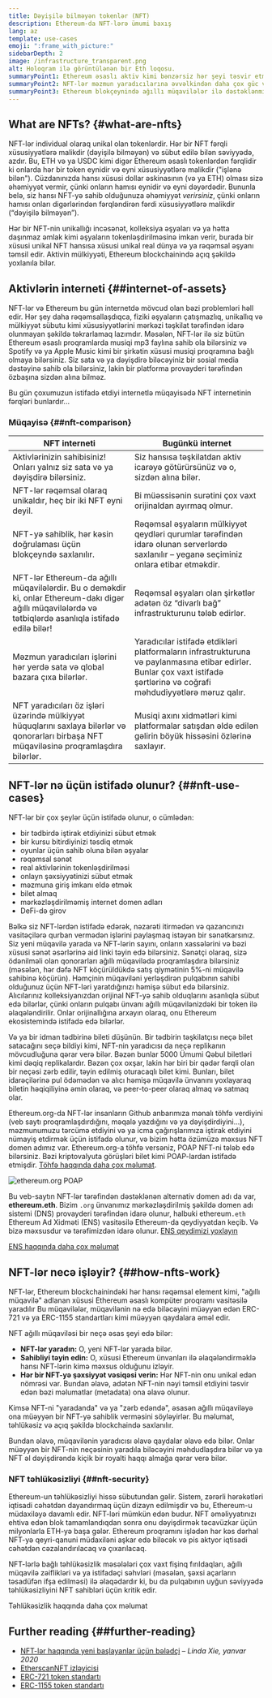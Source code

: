 ```yaml
---
title: Dəyişilə bilməyən tokenlər (NFT)
description: Ethereum-da NFT-lərə ümumi baxış
lang: az
template: use-cases
emoji: ":frame_with_picture:"
sidebarDepth: 2
image: /infrastructure_transparent.png
alt: Holoqram ilə görüntülənən bir Eth loqosu.
summaryPoint1: Ethereum əsaslı aktiv kimi bənzərsiz hər şeyi təsvir etmək üçün bir yol.
summaryPoint2: NFT-lər məzmun yaradıcılarına əvvəlkindən daha çox güc verir.
summaryPoint3: Ethereum blokçeynində ağıllı müqavilələr ilə dəstəklənmişdir.
---
```


## What are NFTs? \{#what-are-nfts}

NFT-lər individual olaraq unikal olan tokenlərdir. Hər bir NFT fərqli xüsusiyyətlərə malikdir (dəyişilə bilməyən) və sübut edilə bilən səviyyədə, azdır. Bu, ETH və ya USDC kimi digər Ethereum əsaslı tokenlərdən fərqlidir ki onlarda hər bir token eynidir və eyni xüsusiyyətlərə malikdir ("işlənə bilən"). Cüzdanınızda hansı xüsusi dollar əskinasının (və ya ETH) olması sizə əhəmiyyət vermir, çünki onların hamısı eynidir və eyni dəyərdədir. Bununla belə, siz hansı NFT-yə sahib olduğunuza əhəmiyyət _verirsiniz_, çünki onların hamısı onları digərlərindən fərqləndirən fərdi xüsusiyyətlərə malikdir (“dəyişilə bilməyən”).

Hər bir NFT-nin unikallığı incəsənət, kolleksiya əşyaları və ya hətta daşınmaz əmlak kimi əşyaların tokenləşdirilməsinə imkan verir, burada bir xüsusi unikal NFT hansısa xüsusi unikal real dünya və ya rəqəmsal əşyanı təmsil edir. Aktivin mülkiyyəti, Ethereum blockchainində açıq şəkildə yoxlanıla bilər.

<YouTube id="Xdkkux6OxfM" />

## Aktivlərin interneti \{##internet-of-assets}

NFT-lər və Ethereum bu gün internetdə mövcud olan bəzi problemləri həll edir. Hər şey daha rəqəmsallaşdıqca, fiziki əşyaların çatışmazlıq, unikallıq və mülkiyyət sübutu kimi xüsusiyyətlərini mərkəzi təşkilat tərəfindən idarə olunmayan şəkildə təkrarlamaq lazımdır. Məsələn, NFT-lər ilə siz bütün Ethereum əsaslı proqramlarda musiqi mp3 faylına sahib ola bilərsiniz və Spotify və ya Apple Music kimi bir şirkətin xüsusi musiqi proqramına bağlı olmaya bilərsiniz. Siz sata və ya dəyişdirə biləcəyiniz bir sosial media dəstəyinə sahib ola bilərsiniz, lakin bir platforma provayderi tərəfindən özbaşına sizdən alına bilməz.

Bu gün çoxumuzun istifadə etdiyi internetlə müqayisədə NFT internetinin fərqləri bunlardır...

### Müqayisə \{##nft-comparison}

| NFT interneti                                                                                                                                              | Bugünkü internet                                                                                                                                                           |
| ---------------------------------------------------------------------------------------------------------------------------------------------------------- | -------------------------------------------------------------------------------------------------------------------------------------------------------------------------- |
| Aktivlərinizin sahibisiniz! Onları yalnız siz sata və ya dəyişdirə bilərsiniz.                                                                             | Siz hansısa təşkilatdan aktiv icarəyə götürürsünüz və o, sizdən alına bilər.                                                                                               |
| NFT-lər rəqəmsal olaraq unikaldır, heç bir iki NFT eyni deyil.                                                                                             | Bi müəssisənin surətini çox vaxt orijinaldan ayırmaq olmur.                                                                                                                |
| NFT-yə sahiblik, hər kəsin doğrulaması üçün blokçeyndə saxlanılır.                                                                                         | Rəqəmsal əşyaların mülkiyyət qeydləri qurumlar tərəfindən idarə olunan serverlərdə saxlanılır – yeganə seçiminiz onlara etibar etməkdir.                                   |
| NFT-lər Ethereum-da ağıllı müqavilələrdir. Bu o deməkdir ki, onlar Ethereum-dakı digər ağıllı müqavilələrdə və tətbiqlərdə asanlıqla istifadə edilə bilər! | Rəqəmsal əşyaları olan şirkətlər adətən öz “divarlı bağ” infrastrukturunu tələb edirlər.                                                                                   |
| Məzmun yaradıcıları işlərini hər yerdə sata və qlobal bazara çıxa bilərlər.                                                                                | Yaradıcılar istifadə etdikləri platformaların infrastrukturuna və paylanmasına etibar edirlər. Bunlar çox vaxt istifadə şərtlərinə və coğrafi məhdudiyyətlərə məruz qalır. |
| NFT yaradıcıları öz işləri üzərində mülkiyyət hüquqlarını saxlaya bilərlər və qonorarları birbaşa NFT müqaviləsinə proqramlaşdıra bilərlər.                | Musiqi axını xidmətləri kimi platformalar satışdan əldə edilən gəlirin böyük hissəsini özlərinə saxlayır.                                                                  |

## NFT-lər nə üçün istifadə olunur? \{##nft-use-cases}

NFT-lər bir çox şeylər üçün istifadə olunur, o cümlədən:

- bir tədbirdə iştirak etdiyinizi sübut etmək
- bir kursu bitirdiyinizi təsdiq etmək
- oyunlar üçün sahib oluna bilən əşyalar
- rəqəmsal sənət
- real aktivlərinin tokenləşdirilməsi
- onlayn şəxsiyyətinizi sübut etmək
- məzmuna giriş imkanı eldə etmək
- bilet almaq
- mərkəzləşdirilməmiş internet domen adları
- DeFi-də girov

Bəlkə siz NFT-lərdən istifadə edərək, nəzarəti itirmədən və qazancınızı vasitəçilərə qurban vermədən işlərini paylaşmaq istəyən bir sənətkarsınız. Siz yeni müqavilə yarada və NFT-lərin sayını, onların xassələrini və bəzi xüsusi sənət əsərlərinə aid linki təyin edə bilərsiniz. Sənətçi olaraq, sizə ödənilməli olan qonorarları ağıllı müqavilədə proqramlaşdıra bilərsiniz (məsələn, hər dəfə NFT köçürüldükdə satış qiymətinin 5%-ni müqavilə sahibinə köçürün). Həmçinin müqaviləni yerləşdirən pulqabının sahibi olduğunuz üçün NFT-ləri yaratdığınızı həmişə sübut edə bilərsiniz. Alıcılarınız kolleksiyanızdan orijinal NFT-yə sahib olduqlarını asanlıqla sübut edə bilərlər, çünki onların pulqabı ünvanı ağıllı müqavilənizdəki bir token ilə əlaqələndirilir. Onlar orijinallığına arxayın olaraq, onu Ethereum ekosistemində istifadə edə bilərlər.

Və ya bir idman tədbirinə bileti düşünün. Bir tədbirin təşkilatçısı neçə bilet satacağını seçə bildiyi kimi, NFT-nin yaradıcısı da neçə replikanın mövcudluğuna qərar verə bilər. Bəzən bunlar 5000 Ümumi Qəbul biletləri kimi dəqiq replikalardır. Bəzən çox oxşar, lakin hər biri bir qədər fərqli olan bir neçəsi zərb edilir, təyin edilmiş oturacaqlı bilet kimi. Bunları, bilet idarəçilərinə pul ödəmədən və alıcı həmişə müqavilə ünvanını yoxlayaraq biletin həqiqiliyinə əmin olaraq, və peer-to-peer olaraq almaq və satmaq olar.

Ethereum.org-da NFT-lər insanların Github anbarımıza mənalı töhfə verdiyini (veb saytı proqramlaşdırdığını, məqalə yazdığını və ya dəyişdirdiyini...), məzmunumuzu tərcümə etdiyini və ya icma çağırışlarımıza iştirak etdiyini nümayiş etdirmək üçün istifadə olunur, və bizim hətta özümüzə məxsus NFT domen adımız var. Ethereum.org-a töhfə versəniz, POAP NFT-ni tələb edə bilərsiniz. Bəzi kriptovalyuta görüşləri bilet kimi POAP-lardan istifadə etmişdir. [Töhfə haqqında daha çox məlumat](/contributing/#poap).

![ethereum.org POAP](./poap.png)

Bu veb-saytın NFT-lər tərəfindən dəstəklənən alternativ domen adı da var, **ethereum.eth**. Bizim `.org` ünvanımız mərkəzləşdirilmiş şəkildə domen adı sistemi (DNS) provayderi tərəfindən idarə olunur, halbuki ethereum`.eth` Ethereum Ad Xidməti (ENS) vasitəsilə Ethereum-da qeydiyyatdan keçib. Və bizə məxsusdur və tərəfimizdən idarə olunur. [ENS qeydimizi yoxlayın](https://app.ens.domains/name/ethereum.eth)

[ENS haqqında daha çox məlumat](https://app.ens.domains)

<Divider />

## NFT-lər necə işləyir? \{##how-nfts-work}

NFT-lər, Ethereum blockchainindəki hər hansı rəqəmsal element kimi, "ağıllı müqavilə" adlanan xüsusi Ethereum əsaslı kompüter proqramı vasitəsilə yaradılır Bu müqavilələr, müqavilənin nə edə biləcəyini müəyyən edən ERC-721 və ya ERC-1155 standartları kimi müəyyən qaydalara əməl edir.

NFT ağıllı müqaviləsi bir neçə əsas şeyi edə bilər:

- **NFT-lər yaradın:** O, yeni NFT-lər yarada bilər.
- **Sahibliyi təyin edin:** O, xüsusi Ethereum ünvanları ilə əlaqələndirməklə hansı NFT-lərin kimə məxsus olduğunu izləyir.
- **Hər bir NFT-yə şəxsiyyət vəsiqəsi verin:** Hər NFT-nin onu unikal edən nömrəsi var. Bundan əlavə, adətən NFT-nin nəyi təmsil etdiyini təsvir edən bəzi məlumatlar (metadata) ona əlavə olunur.

Kimsə NFT-ni "yaradanda" və ya "zərb edəndə", əsasən ağıllı müqaviləyə ona müəyyən bir NFT-yə sahiblik verməsini söyləyirlər. Bu məlumat, təhlükəsiz və açıq şəkildə blockchaində saxlanılır.

Bundan əlavə, müqavilənin yaradıcısı əlavə qaydalar əlavə edə bilər. Onlar müəyyən bir NFT-nin neçəsinin yaradıla biləcəyini məhdudlaşdıra bilər və ya NFT əl dəyişdirəndə kiçik bir royalti haqqı almağa qərar verə bilər.

### NFT təhlükəsizliyi \{##nft-security}

Ethereum-un təhlükəsizliyi hissə sübutundan gəlir. Sistem, zərərli hərəkətləri iqtisadi cəhətdən dayandırmaq üçün dizayn edilmişdir və bu, Ethereum-u müdaxiləyə davamlı edir. NFT-ləri mümkün edən budur. NFT əməliyyatınızı ehtiva edən blok tamamlandıqdan sonra onu dəyişdirmək təcavüzkar üçün milyonlarla ETH-yə başa gələr. Ethereum proqramını işlədən hər kəs dərhal NFT-yə qeyri-qanuni müdaxiləni aşkar edə biləcək və pis aktyor iqtisadi cəhətdən cəzalandırılacaq və çıxarılacaq.

NFT-lərlə bağlı təhlükəsizlik məsələləri çox vaxt fişinq fırıldaqları, ağıllı müqavilə zəiflikləri və ya istifadəçi səhvləri (məsələn, şəxsi açarların təsadüfən ifşa edilməsi) ilə əlaqədardır ki, bu da pulqabının uyğun səviyyədə təhlükəsizliyini NFT sahibləri üçün kritik edir.

<ButtonLink to="/security/">
  Təhlükəsizlik haqqında daha çox məlumat
</ButtonLink>

## Further reading \{##further-reading}

- [NFT-lər haqqında yeni başlayanlar üçün bələdçi](https://linda.mirror.xyz/df649d61efb92c910464a4e74ae213c4cab150b9cbcc4b7fb6090fc77881a95d) – _Linda Xie, yanvar 2020_
- [EtherscanNFT izləyicisi](https://etherscan.io/nft-top-contracts)
- [ERC-721 token standartı](/developers/docs/standards/tokens/erc-721/)
- [ERC-1155 token standartı](/developers/docs/standards/tokens/erc-1155/)

<Divider />

<QuizWidget quizKey="nfts" />
